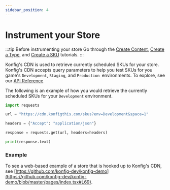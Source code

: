 ```yaml
---
sidebar_position: 4
---
```


# Instrument your Store

:::tip Before instrumenting your store
Go through the [Create Content](/tutorials/create-content), [Create a Type](/tutorials/create-a-type), and [Create a SKU](/tutorials/create-a-sku) tutorials.
:::

Konfig's CDN is used to retrieve currently scheduled SKUs for your store.
Konfig's CDN accepts query parameters to help you test SKUs for you game's `Development`, `Staging`, and `Production `environments. To explore, see our [API Reference](https://docs.konfigthis.com/reference/get_skus)

The following is an example of how you would retrieve the currently scheduled SKUs for your `Development` environment.

```python
import requests

url = "https://cdn.konfigthis.com/skus?env=Development&space=1"

headers = {"Accept": "application/json"}

response = requests.get(url, headers=headers)

print(response.text)
```

### Example

To see a web-based example of a store that is hooked up to Konfig's CDN, see [https://github.com/konfig-dev/konfig-demo](https://github.com/konfig-dev/konfig-demo/blob/master/pages/index.tsx#L69).
